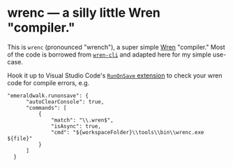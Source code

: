   # wrenc — a silly little Wren "compiler."
  
  This is `wrenc` (pronounced "wrench"), a super simple [Wren](http://wren.io) "compiler." Most of the code is borrowed from [`wren-cli`](https://wren.io/cli/)
  and adapted here for my simple use-case.

  Hook it up to Visual Studio Code's [`RunOnSave` extension](https://marketplace.visualstudio.com/items?itemName=emeraldwalk.RunOnSave) to check your
  wren code for compile errors, e.g.

  ```
  "emeraldwalk.runonsave": {
        "autoClearConsole": true,
        "commands": [
            {
                "match": "\\.wren$",
                "isAsync": true,
                "cmd": "${workspaceFolder}\\tools\\bin\\wrenc.exe ${file}"
            }
        ]
    }
  ```
